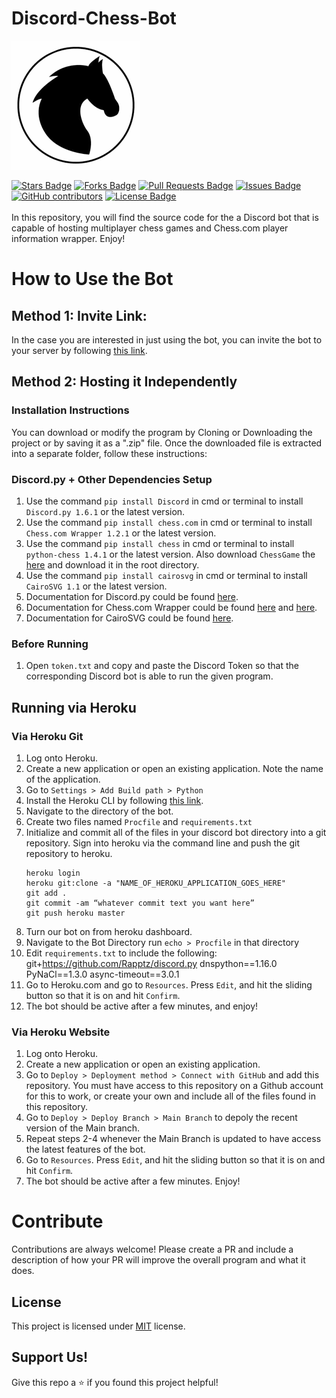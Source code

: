 # Discord-Chess-Bot
![Chess-Bot Logo](/assets/img/chess.png)
<div align="left">
<a href="https://github.com/Kaweees/Discord-chess-bots/stargazers"><img src="https://img.shields.io/github/stars/Kaweees/Discord-chess-bot" alt="Stars Badge"/></a>
<a href="https://github.com/Kaweees/Discord-chess-bot/members"><img src="https://img.shields.io/github/forks/Kaweees/Discord-chess-bot" alt="Forks Badge"/></a>
<a href="https://github.com/elangosundar/Kaweees/Discord-chess-bot/   pulls"><img src="https://img.shields.io/github/issues-pr/Kaweees/Discord-chess-bot" alt="Pull Requests Badge"/></a>
<a href="https://github.com/elangosundar/Kaweees/Discord-chess-bot"><img src="https://img.shields.io/github/issues/Kaweees/Discord-chess-bot" alt="Issues Badge"/></a>
<a href="https://github.com/Kaweees/Discord-chess-bot"><img alt="GitHub contributors" src="https://img.shields.io/github/contributors/Kaweees/Discord-chess-bots?color=2b9348"></a>
<a href="https://github.com/Kaweees/Discord-chess-bots/blob/master/LICENSE"><img src="https://img.shields.io/github/license/Kaweees/Discord-chess-bots?color=2b9348" alt="License Badge"/></a>
</div>
<br>
In this repository, you will find the source code for the a Discord bot that is capable of hosting multiplayer chess games and Chess.com player information wrapper. Enjoy!

# How to Use the Bot
## Method 1: Invite Link:
In the case you are interested in just using the bot, you can invite the bot to your server by following [this link](https://discord.com/api/oauth2/authorize?client_id=744024313476415540&permissions=8&scope=bot).

## Method 2: Hosting it Independently
### Installation Instructions
You can download or modify the program by Cloning or Downloading the project or by saving it as a ".zip" file.
Once the downloaded file is extracted into a separate folder, follow these instructions:

### Discord.py + Other Dependencies Setup
1. Use the command `pip install Discord` in cmd or terminal to install `Discord.py 1.6.1` or the latest version.
2. Use the command `pip install chess.com` in cmd or terminal to install `Chess.com Wrapper 1.2.1` or the latest version.
3. Use the command `pip install chess` in cmd or terminal to install `python-chess 1.4.1` or the latest version. Also download `ChessGame` the [here](https://github.com/ljordan51/ChessGame) and download it in the root directory.
4. Use the command `pip install cairosvg` in cmd or terminal to install `CairoSVG 1.1` or the latest version.
5. Documentation for Discord.py could be found [here](https://discordpy.readthedocs.io/en/latest/index.html).
6. Documentation for Chess.com Wrapper could be found [here](https://chesscom.readthedocs.io/en/latest/) and [here](https://www.chess.com/news/view/published-data-api).
7. Documentation for CairoSVG could be found [here](https://cairosvg.org/documentation/).

### Before Running
1. Open `token.txt` and copy and paste the Discord Token so that the corresponding Discord bot is able to run the given program.

## Running via Heroku
### Via Heroku Git
1. Log onto Heroku.
2. Create a new application or open an existing application. Note the name of the application.
3. Go to `Settings > Add Build path > Python`
4. Install the Heroku CLI by following [this link](https://devcenter.heroku.com/articles/heroku-cli).
5. Navigate to the directory of the bot.
6. Create two files named `Procfile` and `requirements.txt`
7. Initialize and commit all of the files in your discord bot directory into a git repository. Sign into heroku via the command line and push the git repository to heroku.
    ```git
    heroku login
    heroku git:clone -a "NAME_OF_HEROKU_APPLICATION_GOES_HERE"
    git add .
    git commit -am “whatever commit text you want here”
    git push heroku master
    ```
8. Turn our bot on from heroku dashboard.
9. Navigate to the Bot Directory run `echo > Procfile` in that directory
10. Edit `requirements.txt` to include the following:
git+https://github.com/Rapptz/discord.py
dnspython==1.16.0
PyNaCl==1.3.0
async-timeout==3.0.1
11. Go to Heroku.com and go to `Resources`. Press `Edit`, and hit the sliding button so that it is on and hit `Confirm`.
12. The bot should be active after a few minutes, and enjoy!

### Via Heroku Website
1. Log onto Heroku.
2. Create a new application or open an existing application.
3. Go to `Deploy > Deployment method > Connect with GitHub` and add this repository. You must have access to this repository on a Github account for this to work, or create your own and include all of the files found in this repository.
4. Go to `Deploy > Deploy Branch > Main Branch` to depoly the recent version of the Main branch.
5. Repeat steps 2-4 whenever the Main Branch is updated to have access the latest features of the bot.
6. Go to `Resources`. Press `Edit`, and hit the sliding button so that it is on and hit `Confirm`.
7. The bot should be active after a few minutes. Enjoy!

# Contribute
Contributions are always welcome! Please create a PR and include a description of how your PR will improve the overall program and what it does.

## License

This project is licensed under [MIT](https://opensource.org/licenses/MIT) license.

## Support Us!

Give this repo a ⭐️ if you found this project helpful!
